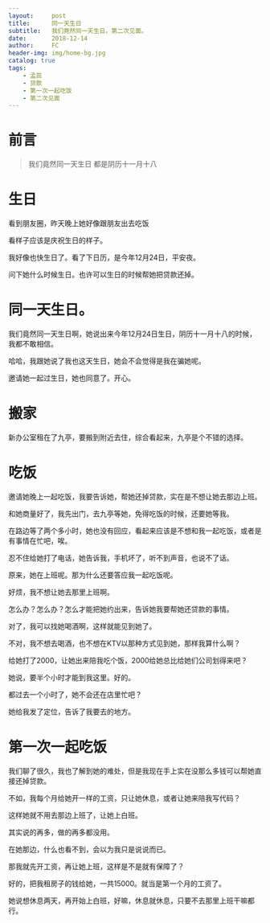```yaml
---
layout:     post
title:      同一天生日
subtitle:   我们竟然同一天生日。第二次见面。
date:       2018-12-14
author:     FC
header-img: img/home-bg.jpg
catalog: true
tags:
    - 孟蕊
    - 贷款
    - 第一次一起吃饭
    - 第二次见面
---
```



# 前言

>我们竟然同一天生日
>都是阴历十一月十八




# 生日

看到朋友圈，昨天晚上她好像跟朋友出去吃饭

看样子应该是庆祝生日的样子。

我好像也快生日了。看了下日历，是今年12月24日，平安夜。

问下她什么时候生日。也许可以生日的时候帮她把贷款还掉。

# 同一天生日。

我们竟然同一天生日啊，她说出来今年12月24日生日，阴历十一月十八的时候，我都不敢相信。

哈哈，我跟她说了我也这天生日，她会不会觉得是我在骗她呢。

邀请她一起过生日，她也同意了。开心。

# 搬家

新办公室租在了九亭，要搬到附近去住，综合看起来，九亭是个不错的选择。

# 吃饭

邀请她晚上一起吃饭，我要告诉她，帮她还掉贷款，实在是不想让她去那边上班。

和她商量好了，我先出门，去九亭等她，免得吃饭的时候，还要她等我。

在路边等了两个多小时，她也没有回应，看起来应该是不想和我一起吃饭，或者是有事情在忙吧，唉。

忍不住给她打了电话，她告诉我，手机坏了，听不到声音，也说不了话。

原来，她在上班呢。那为什么还要答应我一起吃饭呢。

好烦，我不想让她去那里上班啊。

怎么办？怎么办？怎么才能把她约出来，告诉她我要帮她还贷款的事情。

对了，我可以找她喝酒啊，这样就能见到她了。

不对，我不想去喝酒，也不想在KTV以那种方式见到她，那样我算什么啊？

给她打了2000，让她出来陪我吃个饭，2000给她总比给她们公司划得来吧？

她说，要半个小时才能到我这里。好的。

都过去一个小时了，她不会还在店里忙吧？

她给我发了定位，告诉了我要去的地方。

# 第一次一起吃饭

我们聊了很久，我也了解到她的难处，但是我现在手上实在没那么多钱可以帮她直接还掉贷款。

不如，我每个月给她开一样的工资，只让她休息，或者让她来陪我写代码？

这样她就不用去那边上班了，让她上白班。

其实说的再多，做的再多都没用。

在她那边，什么也看不到，会以为我只是说说而已。

那我就先开工资，再让她上班，这样是不是就有保障了？

好的，把我租房子的钱给她，一共15000。就当是第一个月的工资了。

她说想休息两天，再开始上白班，好嘛，休息就休息，只要不去那里上班干嘛都行。
